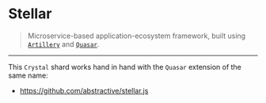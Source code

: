 # Stellar

> Microservice-based application-ecosystem framework,
> built using [`Artillery`](https://github.com/abstractive/artillery)
> and [`Quasar`](https://github.com/quasarframework/quasar).

---

This `Crystal` shard works hand in hand with the `Quasar` extension of the same name:

* https://github.com/abstractive/stellar.js
